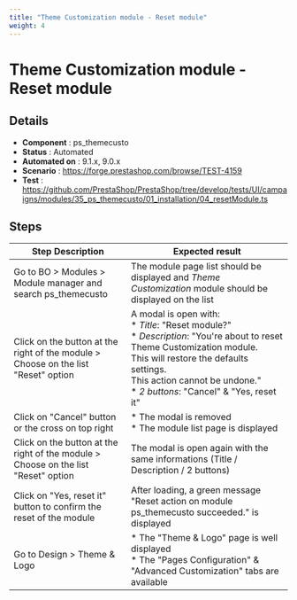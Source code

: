 ```yaml
---
title: "Theme Customization module - Reset module"
weight: 4
---
```


# Theme Customization module - Reset module
## Details
* **Component** : ps_themecusto
* **Status** : Automated
* **Automated on** : 9.1.x, 9.0.x
* **Scenario** : https://forge.prestashop.com/browse/TEST-4159
* **Test** : https://github.com/PrestaShop/PrestaShop/tree/develop/tests/UI/campaigns/modules/35_ps_themecusto/01_installation/04_resetModule.ts

## Steps
| Step Description | Expected result |
| ----- | ----- |
| Go to BO > Modules > Module manager and search ps_themecusto | The module page list should be displayed and *Theme Customization* module should be displayed on the list |
| Click on the button at the right of the module > Choose on the list "Reset" option | A modal is open with:<br> * *Title*: "Reset module?"<br> * *Description*: "You're about to reset Theme Customization module.<br>This will restore the defaults settings.<br>This action cannot be undone."<br> * *2 buttons*: "Cancel" & "Yes, reset it" |
| Click on "Cancel" button or the cross on top right | * The modal is removed<br> * The module list page is displayed |
| Click on the button at the right of the module > Choose on the list "Reset" option | The modal is open again with the same informations (Title / Description / 2 buttons) |
| Click on "Yes, reset it" button to confirm the reset of the module | After loading, a green message "Reset action on module ps_themecusto succeeded." is displayed |
| Go to Design > Theme & Logo | * The "Theme & Logo" page is well displayed<br> * The "Pages Configuration" & "Advanced Customization" tabs are available |
